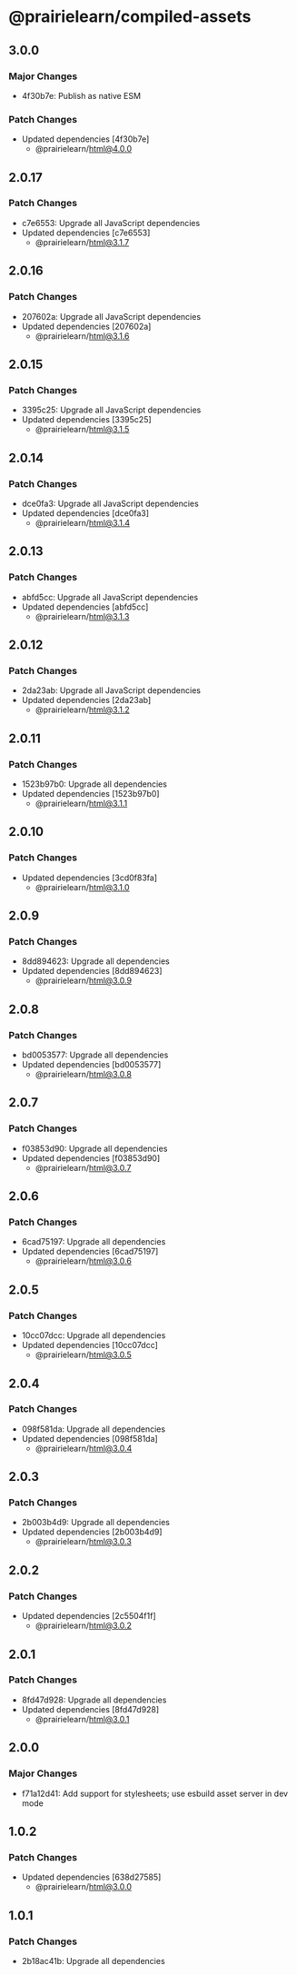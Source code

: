 # @prairielearn/compiled-assets

## 3.0.0

### Major Changes

- 4f30b7e: Publish as native ESM

### Patch Changes

- Updated dependencies [4f30b7e]
  - @prairielearn/html@4.0.0

## 2.0.17

### Patch Changes

- c7e6553: Upgrade all JavaScript dependencies
- Updated dependencies [c7e6553]
  - @prairielearn/html@3.1.7

## 2.0.16

### Patch Changes

- 207602a: Upgrade all JavaScript dependencies
- Updated dependencies [207602a]
  - @prairielearn/html@3.1.6

## 2.0.15

### Patch Changes

- 3395c25: Upgrade all JavaScript dependencies
- Updated dependencies [3395c25]
  - @prairielearn/html@3.1.5

## 2.0.14

### Patch Changes

- dce0fa3: Upgrade all JavaScript dependencies
- Updated dependencies [dce0fa3]
  - @prairielearn/html@3.1.4

## 2.0.13

### Patch Changes

- abfd5cc: Upgrade all JavaScript dependencies
- Updated dependencies [abfd5cc]
  - @prairielearn/html@3.1.3

## 2.0.12

### Patch Changes

- 2da23ab: Upgrade all JavaScript dependencies
- Updated dependencies [2da23ab]
  - @prairielearn/html@3.1.2

## 2.0.11

### Patch Changes

- 1523b97b0: Upgrade all dependencies
- Updated dependencies [1523b97b0]
  - @prairielearn/html@3.1.1

## 2.0.10

### Patch Changes

- Updated dependencies [3cd0f83fa]
  - @prairielearn/html@3.1.0

## 2.0.9

### Patch Changes

- 8dd894623: Upgrade all dependencies
- Updated dependencies [8dd894623]
  - @prairielearn/html@3.0.9

## 2.0.8

### Patch Changes

- bd0053577: Upgrade all dependencies
- Updated dependencies [bd0053577]
  - @prairielearn/html@3.0.8

## 2.0.7

### Patch Changes

- f03853d90: Upgrade all dependencies
- Updated dependencies [f03853d90]
  - @prairielearn/html@3.0.7

## 2.0.6

### Patch Changes

- 6cad75197: Upgrade all dependencies
- Updated dependencies [6cad75197]
  - @prairielearn/html@3.0.6

## 2.0.5

### Patch Changes

- 10cc07dcc: Upgrade all dependencies
- Updated dependencies [10cc07dcc]
  - @prairielearn/html@3.0.5

## 2.0.4

### Patch Changes

- 098f581da: Upgrade all dependencies
- Updated dependencies [098f581da]
  - @prairielearn/html@3.0.4

## 2.0.3

### Patch Changes

- 2b003b4d9: Upgrade all dependencies
- Updated dependencies [2b003b4d9]
  - @prairielearn/html@3.0.3

## 2.0.2

### Patch Changes

- Updated dependencies [2c5504f1f]
  - @prairielearn/html@3.0.2

## 2.0.1

### Patch Changes

- 8fd47d928: Upgrade all dependencies
- Updated dependencies [8fd47d928]
  - @prairielearn/html@3.0.1

## 2.0.0

### Major Changes

- f71a12d41: Add support for stylesheets; use esbuild asset server in dev mode

## 1.0.2

### Patch Changes

- Updated dependencies [638d27585]
  - @prairielearn/html@3.0.0

## 1.0.1

### Patch Changes

- 2b18ac41b: Upgrade all dependencies
